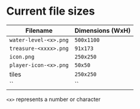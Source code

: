 # Current file sizes

Filename | Dimensions (WxH)
--- | ---
`water-level-<x>.png` | `500x1100`
`treasure-<xxxx>.png` | `91x173`
`icon.png` | `250x250`
`player-icon-<x>.png` | `50x50`
tiles | `250x250`
`` | ``


`<x>` represents a number or character
